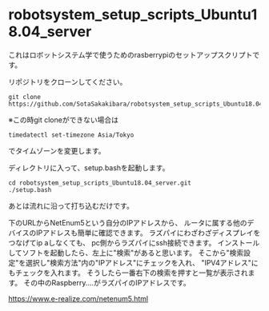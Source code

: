 # robotsystem_setup_scripts_Ubuntu18.04_server
これはロボットシステム学で使うためのrasberrypiのセットアップスクリプトです。

リポジトリをクローンしてください。
```
git clone https://github.com/SotaSakakibara/robotsystem_setup_scripts_Ubuntu18.04_server.git
```

※この時git cloneができない場合は
```
timedatectl set-timezone Asia/Tokyo
```
でタイムゾーンを変更します。

ディレクトリに入って、setup.bashを起動します。
```
cd robotsystem_setup_scripts_Ubuntu18.04_server.git
./setup.bash
```
あとは流れに沿って打ち込むだけです。


下のURLからNetEnum5という自分のIPアドレスから、
ルータに属する他のデバイスのIPアドレスも簡単に確認できます。
ラズパイにわざわざディスプレイをつなげてip aしなくても、
pc側からラズパイにssh接続できます。
インストールしてソフトを起動したら、左上に"検索"があると思います。
そこから"検索設定"を選択し"検索方法"内の"IPアドレス"にチェックを入れ、
"IPV4アドレス"にもチェックを入れます。
そうしたら一番右下の検索を押すと一覧が表示されます。
その中のRaspberry....がラズパイのIPアドレスです。

https://www.e-realize.com/netenum5.html
